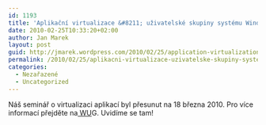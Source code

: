 ```yaml
---
id: 1193
title: 'Aplikační virtualizace &#8211; uživatelské skupiny systému Windows'
date: 2010-02-25T10:33:20+02:00
author: Jan Marek
layout: post
guid: http://jmarek.wordpress.com/2010/02/25/application-virtualization-windows-user-group
permalink: /2010/02/25/aplikacni-virtualizace-uzivatelske-skupiny-systemu-windows/
categories:
  - Nezařazené
  - Uncategorized
---
```

<div id="msgcns!6E7B9216726D07B8!257" class="bvMsg">
  Náš seminář o virtualizaci aplikací byl přesunut na 18 března 2010. Pro více informací přejděte na<a href="http://wug.cz/Aktuality/tabid/36/ctl/Detail/mid/492/ItemId/325/language/cs-CZ/Default.aspx"> WU</a>G. Uvidíme se tam!
</div>
